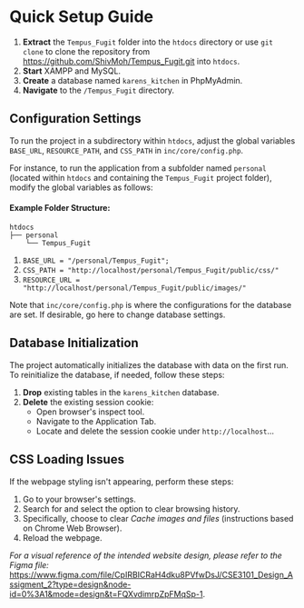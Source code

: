 
# Quick Setup Guide

1. **Extract** the `Tempus_Fugit` folder into the `htdocs` directory or use `git clone` to clone the repository from <https://github.com/ShivMoh/Tempus_Fugit.git> into `htdocs`.
2. **Start** XAMPP and MySQL.
3. **Create** a database named `karens_kitchen` in PhpMyAdmin.
4. **Navigate** to the `/Tempus_Fugit` directory.

## Configuration Settings

To run the project in a subdirectory within `htdocs`, adjust the global variables `BASE_URL`, `RESOURCE_PATH`, and `CSS_PATH` in `inc/core/config.php`.

For instance, to run the application from a subfolder named `personal` (located within `htdocs` and containing the `Tempus_Fugit` project folder), modify the global variables as follows:

#### Example Folder Structure:

    htdocs
    ├── personal
        └── Tempus_Fugit

1. `BASE_URL = "/personal/Tempus_Fugit";`
2. `CSS_PATH = "http://localhost/personal/Tempus_Fugit/public/css/"`
3. `RESOURCE_URL = "http://localhost/personal/Tempus_Fugit/public/images/"`

Note that `inc/core/config.php` is where the configurations for the database are set. If desirable, go here to change database settings.

## Database Initialization

The project automatically initializes the database with data on the first run. To reinitialize the database, if needed, follow these steps:

1. **Drop** existing tables in the `karens_kitchen` database.
2. **Delete** the existing session cookie:
   - Open browser's inspect tool.
   - Navigate to the Application Tab.
   - Locate and delete the session cookie under `http://localhost`...

## CSS Loading Issues

If the webpage styling isn't appearing, perform these steps:

1. Go to your browser's settings.
2. Search for and select the option to clear browsing history.
3. Specifically, choose to clear _Cache images and files_ (instructions based on Chrome Web Browser).
4. Reload the webpage.

_For a visual reference of the intended website design, please refer to the Figma file:_ <https://www.figma.com/file/CpIRBICRaH4dku8PVfwDsJ/CSE3101_Design_Assigment_2?type=design&node-id=0%3A1&mode=design&t=FQXvdimrpZpFMqSp-1>.
